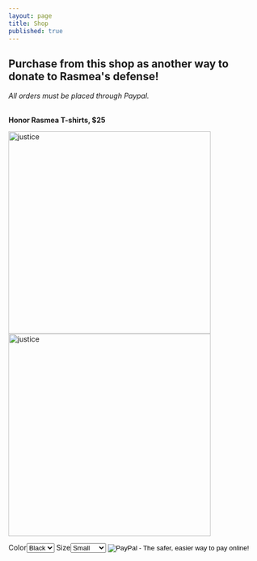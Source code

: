 ```yaml
---
layout: page
title: Shop
published: true
---
```


## Purchase from this shop as another way to donate to Rasmea's defense! 
_All orders must be placed through Paypal._

<br>**Honor Rasmea T-shirts, $25**

<img src="/assets/img/Honor-Rasmea-Front" alt="justice" style="width: 400px;"/> <img src="/assets/img/Honor Rasmea-Back.jpg" alt="justice" style="width: 400px;"/>



<form target="paypal" action="https://www.paypal.com/cgi-bin/webscr" method="post">
<input type="hidden" name="cmd" value="_s-xclick">
<input type="hidden" name="hosted_button_id" value="7M4MVYPVL35KQ">
<tr><td><input type="hidden" name="on0" value="Color">Color</td></tr><tr><td><select name="os0">
	<option value="Black">Black </option>
</select> </td></tr>
<tr><td><input type="hidden" name="on1" value="Size">Size</td></tr><tr><td><select name="os1">
	<option value="Small">Small </option>
	<option value="Medium">Medium </option>
	<option value="Large">Large </option>
	<option value="X-Large">X-Large </option>
	<option value="XX-Large">2XL </option>
  	<option value="XX-Large">3XL </option>
</select> </td></tr>
<input type="image" src="https://www.paypalobjects.com/en_US/i/btn/btn_cart_LG.gif" border="0" name="submit" alt="PayPal - The safer, easier way to pay online!">
<img alt="" border="0" src="https://www.paypalobjects.com/en_US/i/scr/pixel.gif" width="1" height="1">
</form>
